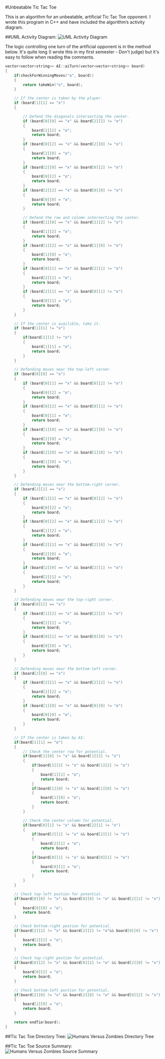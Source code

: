 ﻿#Unbeatable Tic Tac Toe

This is an algorithm for an unbeatable, artificial Tic Tac Toe opponent. I wrote this program in C++ and have included the algorithm’s activity diagram. 

##UML Activity Diagram:
<img src="http://s18.postimg.org/ontd8iow9/PNG_UML_Activity_Diagram.png" alt="UML Activity Diagram"> 

The logic controlling one turn of the artificial opponent is in the method below. It's quite long (I wrote this in my first semester - Don't judge) but it's easy to follow when reading the comments.

```cpp
vector<vector<string>> AI::aiTurn(vector<vector<string>> board)
{
	if(checkForWinningMoves("o", board))
	{
		return takeWin("o", board);
	}

	// If the center is taken by the player.
	if (board[1][1] == "x") 
	{

		// Defend the diagonals intersecting the center. 
		if (board[0][0] == "x" && board[2][2] != "o")
		{
			board[2][2] = "o";
			return board;
		}
		if (board[0][2] == "x" && board[2][0] != "o")
		{
			board[2][0] = "o";
			return board;
		}
		if (board[2][0] == "x" && board[0][2] != "o")
		{
			board[0][2] = "o";
			return board;
		}
		if (board[2][2] == "x" && board[0][0] != "o")
		{
			board[0][0] = "o";
			return board;
		}

		// Defend the row and colomn intersecting the center. 
		if (board[1][0] == "x" && board[1][2] != "o")
		{
			board[1][2] = "o";
			return board;
		}
		if (board[1][2] == "x" && board[1][0] != "o")
		{
			board[1][0] = "o";
			return board;
		}
		if (board[0][1] == "x" && board[2][1] != "o")
		{
			board[2][1] = "o";
			return board;
		}
		if (board[2][1] == "x" && board[0][1] != "o")
		{
			board[0][1] = "o";
			return board;
		}
	}

	// If the center is availible, take it.
	if (board[1][1] != "x") 
	{
		if(board[1][1] != "o")
		{
			board[1][1] = "o";
			return board;
		}
	}

	// Defending moves near the top-left corner.
	if (board[0][0] == "x") 
	{
		if (board[0][1] == "x" && board[0][2] != "o")
		{
			board[0][2] = "o";
			return board;
		}
		if (board[0][2] == "x" && board[0][1] != "o")
		{
			board[0][1] = "o";
			return board;
		}
		if (board[1][0] == "x" && board[2][0] != "o")
		{
			board[2][0] = "o";
			return board;
		}
		if (board[2][0] == "x" && board[1][0] != "o")
		{
			board[1][0] = "o";
			return board;
		}
	}

	// Defending moves near the bottom-right corner.
	if (board[2][2] == "x")
	{
		if (board[1][2] == "x" && board[0][2] != "o")
		{
			board[0][2] = "o";
			return board;
		}
		if (board[0][2] == "x" && board[1][2] != "o")
		{
			board[1][2] = "o";
			return board;
		}
		if (board[2][1] == "x" && board[2][0] != "o")
		{
			board[2][0] = "o";
			return board;
		}
		if (board[2][0] == "x" && board[2][1] != "o")
		{
			board[2][1] = "o";
			return board;
		}
	}

	// Defending moves near the top-right corner.
	if (board[0][2] == "x")
	{
		if (board[1][2] == "x" && board[2][2] != "o")
		{
			board[2][2] = "o";
			return board;
		}
		if (board[0][1] == "x" && board[0][0] != "o")
		{
			board[0][0] = "o";
			return board;
		}
	}

	// Defending moves near the bottom-left corner.
	if (board[2][0] == "x")
	{
		if (board[2][1] == "x" && board[2][2] != "o")
		{
			board[2][2] = "o";
			return board;
		}
		if (board[1][0] == "x" && board[0][0] != "o")
		{
			board[0][0] = "o";
			return board;
		}
	}

	// If the center is taken by AI:
	if(board[1][1] == "o")
	{
		// Check the center row for potential.
		if(board[1][0] != "x" && board[1][2] != "x")
		{			
			if(board[1][2] != "x" && board[1][2] != "o")
			{		
				board[1][2] = "o";
				return board;
			}
			if(board[1][0] != "x" && board[1][0] != "o")
			{		
				board[1][0] = "o";
				return board;
			}
		}

		// Check the center colomn for potential. 
		if(board[0][1] != "x" && board[2][1] != "x")
		{			
			if(board[2][1] != "x" && board[2][1] != "o")
			{		
				board[2][1] = "o";
				return board;
			}
			if(board[0][1] != "x" && board[0][1] != "o")
			{		
				board[0][1] = "o";
				return board;
			}
		}
	}

	// Check top-left postion for potential.
	if(board[0][0] != "x" && board[0][0] != "o" && board[2][2] != "x")
	{		
		board[0][0] = "o";
		return board;
	}

	// Check bottom-right postion for potential.
	if(board[2][2] != "x" && board[2][2] != "o"&& board[0][0] != "x")
	{		
		board[2][2] = "o";
		return board;
	}

	// Check top-right postion for potential.
	if(board[0][2] != "x" && board[0][2] != "o" && board[2][0] != "x")
	{		
		board[0][2] = "o";
		return board;
	}

	// Check bottom-left postion for potential.
	if(board[2][0] != "x" && board[2][0] != "o" && board[0][2] != "x")
	{		
		board[2][0] = "o";
		return board;
	}	

	return endTie(board);
}
```
##Tic Tac Toe Directory Tree:
<img src="http://s13.postimg.org/r8m6aqlwn/tictree.png" alt="Humans Versus Zombies Directory Tree"> 

##Tic Tac Toe Source Summary:
<img src="http://s30.postimg.org/sah3etbc1/ticsource.png" alt="Humans Versus Zombies Source Summary"> 